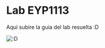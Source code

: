 # Lab EYP1113
Aqui subire la guia del lab resuelta :D

![:D](https://i.pinimg.com/564x/2a/0e/bd/2a0ebd0dfe8ee15b2feafc4b5fa8b6a4.jpg)

